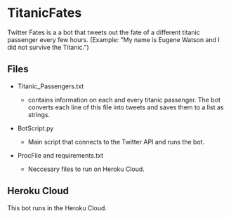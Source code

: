 # TitanicFates
Twitter Fates is a a bot that tweets out the fate of a different titanic passenger every few hours. (Example: "My name is Eugene Watson and I did not survive the Titanic.")
## Files
* Titanic_Passengers.txt
    * contains information on each and every titanic passenger. The bot converts each line of this file into tweets and saves them to a list as strings.
* BotScript.py
    * Main script that connects to the Twitter API and runs the bot.
    
* ProcFile and requirements.txt
    * Neccesary files to run on Heroku Cloud.
## Heroku Cloud
This bot runs in the Heroku Cloud.
